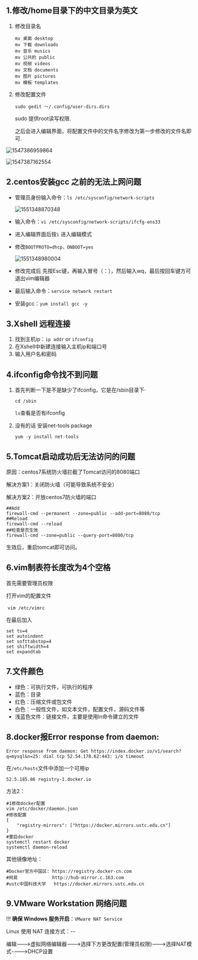 ## 1.修改/home目录下的中文目录为英文

1. 修改目录名

   ```
   mv 桌面 desktop
   mv 下载 downloads
   mv 音乐 musics
   mv 公共的 public
   mv 视频 videos
   mv 文档 documents
   mv 图片 pictures
   mv 模板 templates
   ```

2. 修改配置文件

   ```
   sudo gedit ～/.config/user-dirs.dirs
   ```

   sudo 提供root读写权限.

   之后会进入编辑界面，将配置文件中的文件名字修改为第一步修改的文件名即可.

![1547386959864](https://gitee.com/zsy0216/typora-image/raw/master/typora/updatedefaultname.png)

![1547387162554](https://gitee.com/zsy0216/typora-image/raw/master/typora/update2.png)

## 2.centos安装gcc 之前的无法上网问题

* 管理员身份输入命令：`ls /etc/sysconfig/network-scripts`

  ![1551348870348](https://gitee.com/zsy0216/typora-image/raw/master/typora/network-scripts.png)

* 输入命令：`vi /etc/sysconfig/network-scripts/ifcfg-ens33`

* 进入编辑界面后按`i` 进入编辑模式

* 修改`BOOTPROTO=dhcp，ONBOOT=yes`

  ![1551348980004](https://gitee.com/zsy0216/typora-image/raw/master/typora/network.png)

* 修改完成后 先按Esc键，再输入冒号（：），然后输入wq，最后按回车键方可退出vim编辑器

* 最后输入命令：`service network restart`

* 安装gcc：`yum install gcc -y`

## 3.Xshell 远程连接

1. 找到主机ip：`ip addr`  or  `ifconfig`
2. 在Xshell中新建连接输入主机ip和端口号
3. 输入用户名和密码

## 4.ifconfig命令找不到问题

1. 首先判断一下是不是缺少了ifconfig，它是在/sbin目录下·

   `cd /sbin`

   `ls`查看是否有ifconfig

2. 没有的话 安装net-tools package

   `yum -y install net-tools`

## 5.Tomcat启动成功后无法访问的问题

原因：centos7系统防火墙拦截了Tomcat访问的8080端口

解决方案1：关闭防火墙（可能导致系统不安全）

解决方案2：开放centos7防火墙的端口

```
##Add 
firewall-cmd --permanent --zone=public --add-port=8080/tcp 
##Reload 
firewall-cmd --reload 
##检查是否生效 
firewall-cmd --zone=public --query-port=8080/tcp
```

生效后，重启tomcat即可访问。

## 6.vim制表符长度改为4个空格

首先需要管理员权限

打开vim的配置文件

​	`vim /etc/vimrc`

在最后加入

```
set ts=4
set autoindent
set softtabstop=4
set shiftwidth=4
set expandtab
```

## 7.文件颜色

* 绿色：可执行文件，可执行的程序
* 蓝色：目录
* 红色：压缩文件或包文件
* 白色：一般性文件，如文本文件，配置文件，源码文件等
* 浅蓝色文件：链接文件，主要是使用ln命令建立的文件

## 8.docker报Error response from daemon:

```shell
Error response from daemon: Get https://index.docker.io/v1/search?q=mysql&n=25: dial tcp 52.54.178.62:443: i/o timeout
```

在`/etc/hosts`文件中添加一个可用ip

```shell
52.5.185.86 registry-1.docker.io
```

方法2：

```shell
#1修改docker配置
vim /etc/docker/daemon.json
#修改配置
{
	"registry-mirrors": ["https://docker.mirrors.ustc.edu.cn"]
}
#重启docker
systemctl restart docker
systemctl daemon-reload
```

其他镜像地址：

```shell
#Docker官方中国区: https://registry.docker-cn.com
#网易             http://hub-mirror.c.163.com
#ustc中国科技大学   https://docker.mirrors.ustc.edu.cn
```

## 9.VMware Workstation 网络问题

!!! **确保 Windows 服务开启**：`VMware NAT Service` 

Linux 使用 NAT 连接方式：--

编辑--->虚拟网络编辑器--->选择下方更改配置(管理员权限)--->选择NAT模式---->DHCP设置

